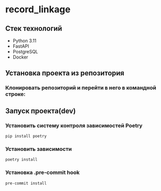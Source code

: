 # record_linkage

## Стек технологий
- Python 3.11
- FastAPI
- PostgreSQL
- Docker

## Установка проекта из репозитория
### Клонировать репозиторий и перейти в него в командной строке:

## Запуск проекта(dev)
### Установить систему контроля зависимостей Poetry
```
pip install poetry
``` 
### Установить зависимости
```
poetry install
``` 
### Установка .pre-commit hook
```
pre-commit install
``` 